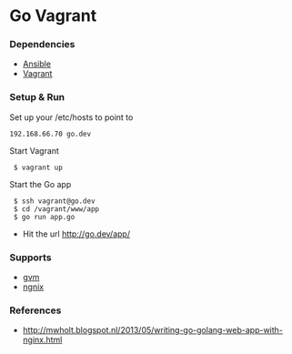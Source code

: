 Go Vagrant
=========

### Dependencies

- [Ansible](http://www.ansible.com)
- [Vagrant](vagrantup.com)

### Setup & Run

 Set up your /etc/hosts to point to

    192.168.66.70 go.dev

 Start Vagrant

     $ vagrant up

 Start the Go app

     $ ssh vagrant@go.dev 
     $ cd /vagrant/www/app 
     $ go run app.go 

 - Hit the url http://go.dev/app/   

### Supports 
 
- [gvm](https://github.com/moovweb/gvm)
- [ngnix](http://nginx.org/)

### References 

- http://mwholt.blogspot.nl/2013/05/writing-go-golang-web-app-with-nginx.html

